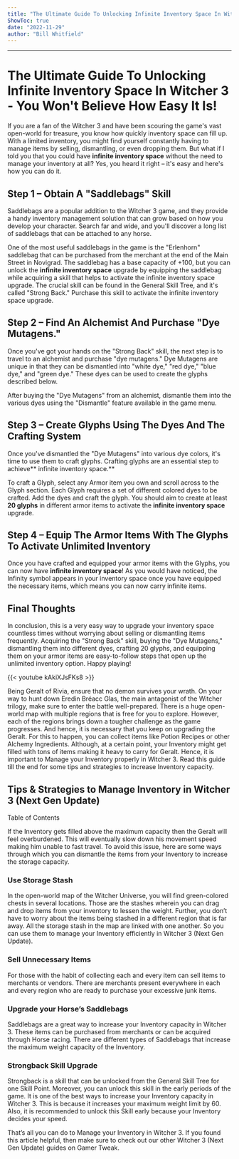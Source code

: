 ```yaml
---
title: "The Ultimate Guide To Unlocking Infinite Inventory Space In Witcher 3 - You Won't Believe How Easy It Is!"
ShowToc: true 
date: "2022-11-29"
author: "Bill Whitfield"
---
```

*****
# The Ultimate Guide To Unlocking Infinite Inventory Space In Witcher 3 - You Won't Believe How Easy It Is!

If you are a fan of the Witcher 3 and have been scouring the game's vast open-world for treasure, you know how quickly inventory space can fill up. With a limited inventory, you might find yourself constantly having to manage items by selling, dismantling, or even dropping them. But what if I told you that you could have **infinite inventory space** without the need to manage your inventory at all? Yes, you heard it right – it's easy and here's how you can do it.

## Step 1 – Obtain A "Saddlebags" Skill

Saddlebags are a popular addition to the Witcher 3 game, and they provide a handy inventory management solution that can grow based on how you develop your character. Search far and wide, and you'll discover a long list of saddlebags that can be attached to any horse. 

One of the most useful saddlebags in the game is the "Erlenhorn" saddlebag that can be purchased from the merchant at the end of the Main Street in Novigrad. The saddlebag has a base capacity of +100, but you can unlock the **infinite inventory space** upgrade by equipping the saddlebag while acquiring a skill that helps to activate the infinite inventory space upgrade. The crucial skill can be found in the General Skill Tree, and it's called "Strong Back." Purchase this skill to activate the infinite inventory space upgrade.

## Step 2 – Find An Alchemist And Purchase "Dye Mutagens."

Once you've got your hands on the "Strong Back" skill, the next step is to travel to an alchemist and purchase "dye mutagens." Dye Mutagens are unique in that they can be dismantled into "white dye," "red dye," "blue dye," and "green dye." These dyes can be used to create the glyphs described below. 

After buying the "Dye Mutagens" from an alchemist, dismantle them into the various dyes using the "Dismantle" feature available in the game menu.

## Step 3 – Create Glyphs Using The Dyes And The Crafting System

Once you've dismantled the "Dye Mutagens" into various dye colors, it's time to use them to craft glyphs. Crafting glyphs are an essential step to achieve** infinite inventory space.**

To craft a Glyph, select any Armor item you own and scroll across to the Glyph section. Each Glyph requires a set of different colored dyes to be crafted. Add the dyes and craft the glyph. You should aim to create at least **20 glyphs** in different armor items to activate the **infinite inventory space** upgrade.

## Step 4 – Equip The Armor Items With The Glyphs To Activate Unlimited Inventory

Once you have crafted and equipped your armor items with the Glyphs, you can now have **infinite inventory space**! As you would have noticed, the Infinity symbol appears in your inventory space once you have equipped the necessary items, which means you can now carry infinite items. 

## Final Thoughts

In conclusion, this is a very easy way to upgrade your inventory space countless times without worrying about selling or dismantling items frequently. Acquiring the "Strong Back" skill, buying the "Dye Mutagens," dismantling them into different dyes, crafting 20 glyphs, and equipping them on your armor items are easy-to-follow steps that open up the unlimited inventory option. Happy playing!

{{< youtube kAkiXJsFKs8 >}} 



Being Geralt of Rivia, ensure that no demon survives your wrath. On your way to hunt down Eredin Bréacc Glas, the main antagonist of the Witcher trilogy, make sure to enter the battle well-prepared. There is a huge open-world map with multiple regions that is free for you to explore. However, each of the regions brings down a tougher challenge as the game progresses. And hence, it is necessary that you keep on upgrading the Geralt. For this to happen, you can collect items like Potion Recipes or other Alchemy Ingredients. Although, at a certain point, your Inventory might get filled with tons of items making it heavy to carry for Geralt. Hence, it is important to Manage your Inventory properly in Witcher 3. Read this guide till the end for some tips and strategies to increase Inventory capacity.
 
## Tips & Strategies to Manage Inventory in Witcher 3 (Next Gen Update)
 

 
Table of Contents
 
If the Inventory gets filled above the maximum capacity then the Geralt will feel overburdened. This will eventually slow down his movement speed making him unable to fast travel. To avoid this issue, here are some ways through which you can dismantle the items from your Inventory to increase the storage capacity.
 
### Use Storage Stash
 
In the open-world map of the Witcher Universe, you will find green-colored chests in several locations. Those are the stashes wherein you can drag and drop items from your inventory to lessen the weight. Further, you don’t have to worry about the items being stashed in a different region that is far away. All the storage stash in the map are linked with one another. So you can use them to manage your Inventory efficiently in Witcher 3 (Next Gen Update).
 
### Sell Unnecessary Items
 
For those with the habit of collecting each and every item can sell items to merchants or vendors. There are merchants present everywhere in each and every region who are ready to purchase your excessive junk items.
 
### Upgrade your Horse’s Saddlebags
 
Saddlebags are a great way to increase your Inventory capacity in Witcher 3. These items can be purchased from merchants or can be acquired through Horse racing. There are different types of Saddlebags that increase the maximum weight capacity of the Inventory.
 
### Strongback Skill Upgrade
 
Strongback is a skill that can be unlocked from the General Skill Tree for one Skill Point. Moreover, you can unlock this skill in the early periods of the game. It is one of the best ways to increase your Inventory capacity in Witcher 3. This is because it increases your maximum weight limit by 60. Also, it is recommended to unlock this Skill early because your Inventory decides your speed.
 
That’s all you can do to Manage your Inventory in Witcher 3. If you found this article helpful, then make sure to check out our other Witcher 3 (Next Gen Update) guides on Gamer Tweak.




